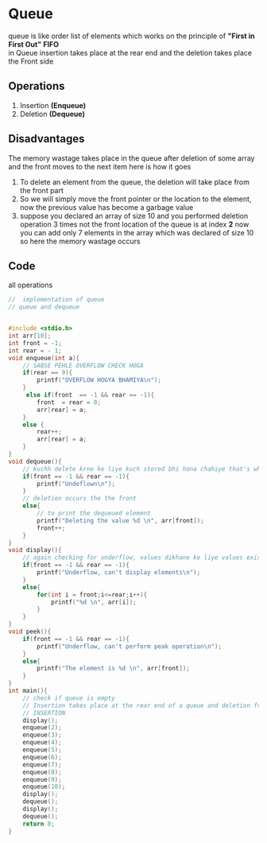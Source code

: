 # Queue
queue is like order list of elements which works on the principle of __"First in First Out"__ __FIFO__   
in Queue insertion takes place at the rear end and the deletion takes place the Front side 
## Operations
1. Insertion __(Enqueue)__
2. Deletion __(Dequeue)__ 

## Disadvantages
The memory wastage takes place in the queue after deletion of some array and the front moves to the next item here is how it goes
1. To delete an element from the queue, the deletion will take place from the front part
2. So we will simply move the front pointer or the location to the element, now the previous value has become a garbage value
3. suppose you declared an array of size 10 and you performed deletion operation 3 times not the front location of the queue is at index __2__ now you can add only 7 elements in the array which was declared of size 10 so here the memory wastage occurs


## Code
all operations
```cpp
//  implementation of queue
// queue and dequeue


#include <stdio.h>
int arr[10]; 
int front = -1;
int rear = - 1;
void enqueue(int a){
    // SABSE PEHLE OVERFLOW CHECK HOGA
    if(rear == 9){
        printf("OVERFLOW HOGYA BHAMIYA\n");
    }
     else if(front  == -1 && rear == -1){
        front  = rear = 0;
        arr[rear] = a;
    }
    else {
        rear++;
        arr[rear] = a;
    }
}
void dequeue(){
    // kuchh delete krne ke liye kuch stored bhi hona chahiye that's why we will check underflow condition ki kuch h bhi ya nahi
    if(front == -1 && rear == -1){
        printf("Undeflown\n");
    }
    // deletion occurs the the front
    else{
        // to print the dequeued element
        printf("Deleting the value %d \n", arr[front]);
        front++;
    }
}
void display(){
    // again checking for underflow, values dikhane ke liye values exist bhi thoh krni chahiye
    if(front == -1 && rear == -1){
        printf("Underflow, can't display elements\n");
    }
    else{
        for(int i = front;i<=rear;i++){
            printf("%d \n", arr[i]);
        }
    }
}
void peek(){
    if(front == -1 && rear == -1){
        printf("Underflow, can't perform peak operation\n");
    }
    else{
        printf("The element is %d \n", arr[front]);
    }
}
int main(){
    // check if queue is empty
    // Insertion takes place at the rear end of a queue and deletion from the front end
    // INSERTION
    display();
    enqueue(2);
    enqueue(3);
    enqueue(4);
    enqueue(5);
    enqueue(6);
    enqueue(7);
    enqueue(8);
    enqueue(9);
    enqueue(10);
    display();
    dequeue();
    display();
    dequeue();
    return 0;
}
```